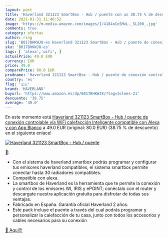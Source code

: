```yaml
---
layout: post
title: 'Haverland 321123 SmartBox - Hub / puente con un 38.75 % de descuento'
date: 2021-01-31 11:40:52
image: 'https://m.media-amazon.com/images/I/4184oCeSMoL._SL200_.jpg'
comments: true
category: ofertas
author: ring
slug: 'B017BHKWJ8-es Haverland 321123 SmartBox - Hub / puente de conexión...'
sku: 'B017BHKWJ8-es'
tags: [ 'alexa','wifi', ]
actualPrice: 49.0 EUR
currency: EUR
price: 49.0
comparePrice: 80.0 EUR
prodname: 'Haverland 321123 SmartBox - Hub / puente de conexión controlable vía WiFi  calefacción Inteligente  compatible con Alexa y con App  Blanco'
country: 'es'
flag: '🇪🇸'
brand: 'HAVERLAND'
buyurl: 'https://www.amazon.es/dp/B017BHKWJ8/?tag=tolees-21'
descuento: '38.75'
average: '49.0'
---
```


En este momento está [Haverland 321123 SmartBox - Hub / puente de conexión controlable vía WiFi  calefacción Inteligente  compatible con Alexa y con App  Blanco](https://www.amazon.es/dp/B017BHKWJ8/?tag=tolees-21) a 49.0 EUR (original: 80.0 EUR) (38.75 %  de descuento) en el siguiente enlace!

[![Haverland 321123 SmartBox - Hub / puente](https://m.media-amazon.com/images/I/4184oCeSMoL._SL200_.jpg)](https://www.amazon.es/dp/B017BHKWJ8/?tag=tolees-21)

🔎:

- Con el sistema de haverland smartbox podrás programar y configurar tus emisores haverland compatibles, el sistema smartbox permite conectar hasta 30 radiadores compatibles.
- Compatible con alexa.
- La smartbox de Haverland es la herramienta que te permite la conexión y control de los emisores WI, IRIS y ePOINT; conéctalo con el router y descargate nuestra aplicación gratuita para disfrutar de todas sus ventajas.
- Fabricado en España. Garantía oficial Haverland 2 años.
- Este pack incluye el puente a través del cual podrás programar y personalizar la calefacción de tu casa, junto con todos los accesorios y cables necesarios para su conexión

[🛒 Aquí!!!](https://www.amazon.es/dp/B017BHKWJ8/?tag=tolees-21)
